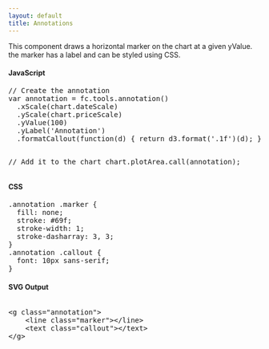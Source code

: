 ```yaml
---
layout: default
title: Annotations
---
```


This component draws a horizontal marker on the chart at a given yValue. the marker has a label and can be styled using CSS.

<div id="example_annotation" class="chart"> </div>

<div class="tabs">
  <div>
    <h4>JavaScript</h4>
<pre>
// Create the annotation
var annotation = fc.tools.annotation()
  .xScale(chart.dateScale)
  .yScale(chart.priceScale)
  .yValue(100)
  .yLabel('Annotation')
  .formatCallout(function(d) { return d3.format('.1f')(d); });

// Add it to the chart
chart.plotArea.call(annotation);
</pre>
  </div>
  <div>
    <h4>CSS</h4>
<pre>
.annotation .marker {
  fill: none;
  stroke: #69f;
  stroke-width: 1;
  stroke-dasharray: 3, 3;
}
.annotation .callout {
  font: 10px sans-serif;
}
</pre>
  </div>
  <div>
    <h4>SVG Output</h4>
<xmp>
<g class="annotation">
	<line class="marker"></line>
	<text class="callout"></text>
</g>
</xmp>
  </div>
</div>

<script type="text/javascript">
(function(){
  var chart = createPlotArea(dataSeries1, '#example_annotation');

  // Create the OHLC series
  var ohlc = fc.series.ohlc()
    .xScale(chart.dateScale)
    .yScale(chart.priceScale);

  // Add the primary OHLC series
  chart.plotArea.selectAll('.series').remove();
  chart.plotArea.append('g')
    .attr('class', 'series')
    .datum(dataSeries1)
    .call(ohlc);

  var min = d3.min(dataSeries1, function (d) { return d.low; }),
	  max = d3.max(dataSeries1, function (d) { return d.high; }),
	  mid = min + ((max-min)/2.0);

  // Create the annotation
  var annotation = fc.tools.annotation()
    .xScale(chart.dateScale)
    .yScale(chart.priceScale)
    .yValue(mid)
    .yLabel('Annotation:')
    .formatCallout(function(d) { return d3.format('.1f')(d); });

  // Add it to the chart
  chart.plotArea.call(annotation);
}());
</script>
